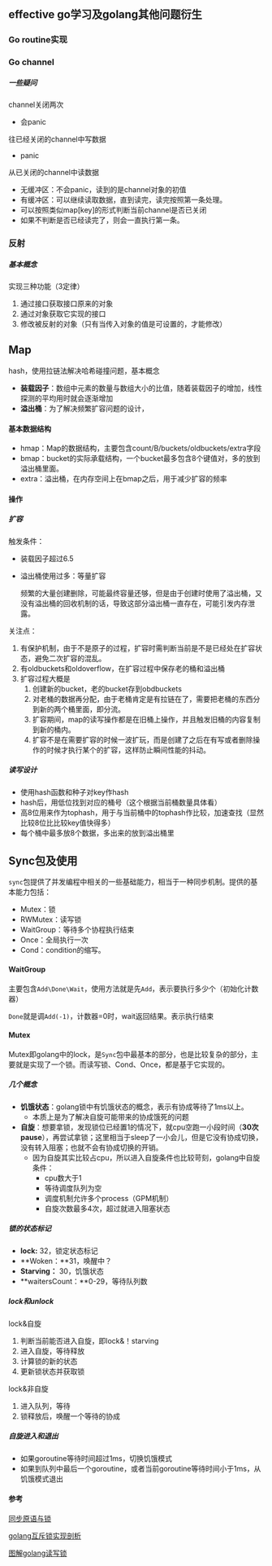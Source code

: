 ## effective go学习及golang其他问题衍生

### Go routine实现



### Go channel

##### 一些疑问

channel关闭两次

- 会panic

往已经关闭的channel中写数据

- panic

从已关闭的channel中读数据

- 无缓冲区：不会panic，读到的是channel对象的初值
- 有缓冲区：可以继续读取数据，直到读完，读完按照第一条处理。
- 可以按照类似map[key]的形式判断当前channel是否已关闭
- 如果不判断是否已经读完了，则会一直执行第一条。



### 反射

##### 基本概念

实现三种功能（3定律）

1. 通过接口获取接口原来的对象
2. 通过对象获取它实现的接口
3. 修改被反射的对象（只有当传入对象的值是可设置的，才能修改）





## Map

hash，使用拉链法解决哈希碰撞问题，基本概念

- **装载因子**：数组中元素的数量与数组大小的比值，随着装载因子的增加，线性探测的平均用时就会逐渐增加
- **溢出桶**：为了解决频繁扩容问题的设计，

#### 基本数据结构

- hmap：Map的数据结构，主要包含count/B/buckets/oldbuckets/extra字段
- bmap：bucket的实际承载结构，一个bucket最多包含8个键值对，多的放到溢出桶里面。
- extra：溢出桶，在内存空间上在bmap之后，用于减少扩容的频率

#### 操作

##### 扩容

触发条件：

- 装载因子超过6.5

- 溢出桶使用过多：等量扩容

  频繁的大量创建删除，可能最终容量还够，但是由于创建时使用了溢出桶，又没有溢出桶的回收机制的话，导致这部分溢出桶一直存在，可能引发内存泄露。

关注点：

1. 有保护机制，由于不是原子的过程，扩容时需判断当前是不是已经处在扩容状态，避免二次扩容的混乱。
2. 有oldbuckets和oldoverflow，在扩容过程中保存老的桶和溢出桶
3. 扩容过程大概是
   1. 创建新的bucket，老的bucket存到obdbuckets
   2. 对老桶的数据再分配，由于老桶肯定是有拉链在了，需要把老桶的东西分到新的两个桶里面，即分流。
   3. 扩容期间，map的读写操作都是在旧桶上操作，并且触发旧桶的内容复制到新的桶内。
   4. 扩容不是在需要扩容的时候一波扩玩，而是创建了之后在有写或者删除操作的时候才执行某个的扩容，这样防止瞬间性能的抖动。

##### 读写设计

- 使用hash函数和种子对key作hash
- hash后，用低位找到对应的桶号（这个根据当前桶数量具体看）
- 高8位用来作为tophash，用于与当前桶中的tophash作比较，加速查找（显然比较8位比比较key值快得多）
- 每个桶中最多放8个数据，多出来的放到溢出桶里



## Sync包及使用

`sync`包提供了并发编程中相关的一些基础能力，相当于一种同步机制。提供的基本能力包括：

- Mutex：锁
- RWMutex：读写锁
- WaitGroup：等待多个协程执行结束
- Once：全局执行一次
- Cond：condition的缩写。

#### WaitGroup

主要包含`Add\Done\Wait`，使用方法就是先`Add`，表示要执行多少个（初始化计数器）

`Done`就是调`Add(-1)`，计数器=0时，wait返回结果。表示执行结束

#### Mutex

Mutex即golang中的lock，是`Sync`包中最基本的部分，也是比较复杂的部分，主要就是实现了一个锁。而读写锁、Cond、Once，都是基于它实现的。

##### 几个概念

- **饥饿状态**：golang锁中有饥饿状态的概念，表示有协成等待了1ms以上。
  - 本质上是为了解决自旋可能带来的协成饿死的问题
- **自旋**：想要拿锁，发现锁位已经置1的情况下，就cpu空跑一小段时间（**30次pause**），再尝试拿锁；这里相当于sleep了一小会儿，但是它没有协成切换，没有转入阻塞；也就不会有协成切换的开销。
  - 因为自旋其实比较占cpu，所以进入自旋条件也比较苛刻，golang中自旋条件：
    - cpu数大于1
    - 等待调度队列为空
    - 调度机制允许多个process（GPM机制）
    - 自旋次数最多4次，超过就进入阻塞状态

##### 锁的状态标记

- **lock:** 32，锁定状态标记
- **Woken：**31，唤醒中？
- **Starving：** 30，饥饿状态
- **waitersCount：**0-29，等待队列数

##### lock和unlock

lock&自旋

1. 判断当前能否进入自旋，即lock&！starving
2. 进入自旋，等待释放
3. 计算锁的新的状态
4. 更新锁状态并获取锁

lock&非自旋

1. 进入队列，等待
2. 锁释放后，唤醒一个等待的协成

##### 自旋进入和退出

- 如果goroutine等待时间超过1ms，切换饥饿模式
- 如果到队列中最后一个goroutine，或者当前goroutine等待时间小于1ms，从饥饿模式退出



#### 参考

[同步原语与锁](https://draveness.me/golang/docs/part3-runtime/ch06-concurrency/golang-sync-primitives/#mutex)

[golang互斥锁实现剖析](https://my.oschina.net/renhc/blog/2876211)

[图解golang读写锁](https://juejin.im/post/6844904024748064781)









